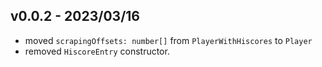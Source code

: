 ## v0.0.2 - 2023/03/16

- moved `scrapingOffsets: number[]` from `PlayerWithHiscores` to `Player`
- removed `HiscoreEntry` constructor.
